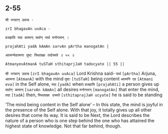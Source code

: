 ## 2-55


```shloka-sa
श्री भगवान् उवाच -
```
```shloka-sa-hk
zrI bhagavAn uvAca -
```
```shloka-sa
प्रजहाति यदा कामान् सर्वान् पार्थ मनोगतान् ।
```
```shloka-sa-hk
prajahAti yadA kAmAn sarvAn pArtha manogatAn |
```
```shloka-sa
आत्मन्येवात्मना तुष्टः स्थितप्र्ज्ञः तदोच्यते ॥ ५५ ॥
```
```shloka-sa-hk
AtmanyevAtmanA tuSTaH sthitaprjJaH tadocyate || 55 ||
```

`श्री भगवान् उवाच` `[zrI bhagavAn uvAca]` Lord Krishna said- `पार्थ` `[pArtha]` Arjuna, `आत्मना` `[AtmanA]` with the mind `तुष्टः` `[tuSTaH]` being content `आत्मनि एव` `[Atmani eva]` in the Self alone, `यदा` `[yadA]` when `प्रजहाति` `[prajahAti]` a person gives up `सर्वान् कामान्` `[sarvAn kAmAn]` all desires `मनोगतान्` `[manogatAn]` that enter the mind, `तदा` `[tadA]` then, `स्थितप्रज्ञः उच्यते` `[sthitaprajJaH ucyate]` he is said to be standing



‘The mind being content in the Self alone’ – In this state, the mind is joyful in the presence of the Self alone. With that joy, it totally gives up all other desires that come its way. It is said to be 
Next, the Lord describes the nature of a person who is one step behind the one who has attained the highest state of knowledge. Not that far behind, though.

